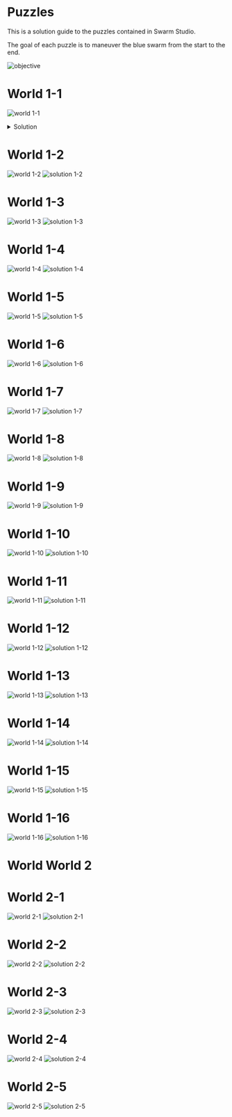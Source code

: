 # Puzzles
This is a solution guide to the puzzles contained in Swarm Studio.

The goal of each puzzle is to maneuver the blue swarm from the start to the end.

![objective](https://github.com/speedyjeff/swarmstudio/blob/master/swarmstudio/Assets/StartNFinish.png)

# World 1-1
![world 1-1](https://github.com/speedyjeff/swarmstudio/blob/master/swarmstudio/Assets/world-1-1.png)
<details>
<summary>Solution</summary>
```
![solution 1-1](https://github.com/speedyjeff/swarmstudio/blob/master/swarmstudio/Assets/solution-1-1.png)
```
</details>

# World 1-2
![world 1-2](https://github.com/speedyjeff/swarmstudio/blob/master/swarmstudio/Assets/world-1-2.png)
![solution 1-2](https://github.com/speedyjeff/swarmstudio/blob/master/swarmstudio/Assets/solution-1-2.png)

# World 1-3
![world 1-3](https://github.com/speedyjeff/swarmstudio/blob/master/swarmstudio/Assets/world-1-3.png)
![solution 1-3](https://github.com/speedyjeff/swarmstudio/blob/master/swarmstudio/Assets/solution-1-3.png)

# World 1-4
![world 1-4](https://github.com/speedyjeff/swarmstudio/blob/master/swarmstudio/Assets/world-1-4.png)
![solution 1-4](https://github.com/speedyjeff/swarmstudio/blob/master/swarmstudio/Assets/solution-1-4.png)

# World 1-5
![world 1-5](https://github.com/speedyjeff/swarmstudio/blob/master/swarmstudio/Assets/world-1-5.png)
![solution 1-5](https://github.com/speedyjeff/swarmstudio/blob/master/swarmstudio/Assets/solution-1-5.png)

# World 1-6
![world 1-6](https://github.com/speedyjeff/swarmstudio/blob/master/swarmstudio/Assets/world-1-6.png)
![solution 1-6](https://github.com/speedyjeff/swarmstudio/blob/master/swarmstudio/Assets/solution-1-6.png)

# World 1-7
![world 1-7](https://github.com/speedyjeff/swarmstudio/blob/master/swarmstudio/Assets/world-1-7.png)
![solution 1-7](https://github.com/speedyjeff/swarmstudio/blob/master/swarmstudio/Assets/solution-1-7.png)

# World 1-8
![world 1-8](https://github.com/speedyjeff/swarmstudio/blob/master/swarmstudio/Assets/world-1-8.png)
![solution 1-8](https://github.com/speedyjeff/swarmstudio/blob/master/swarmstudio/Assets/solution-1-8.png)

# World 1-9
![world 1-9](https://github.com/speedyjeff/swarmstudio/blob/master/swarmstudio/Assets/world-1-9.png)
![solution 1-9](https://github.com/speedyjeff/swarmstudio/blob/master/swarmstudio/Assets/solution-1-9.png)

# World 1-10
![world 1-10](https://github.com/speedyjeff/swarmstudio/blob/master/swarmstudio/Assets/world-1-10.png)
![solution 1-10](https://github.com/speedyjeff/swarmstudio/blob/master/swarmstudio/Assets/solution-1-10.png)

# World 1-11
![world 1-11](https://github.com/speedyjeff/swarmstudio/blob/master/swarmstudio/Assets/world-1-11.png)
![solution 1-11](https://github.com/speedyjeff/swarmstudio/blob/master/swarmstudio/Assets/solution-1-11.png)

# World 1-12
![world 1-12](https://github.com/speedyjeff/swarmstudio/blob/master/swarmstudio/Assets/world-1-12.png)
![solution 1-12](https://github.com/speedyjeff/swarmstudio/blob/master/swarmstudio/Assets/solution-1-12.png)

# World 1-13
![world 1-13](https://github.com/speedyjeff/swarmstudio/blob/master/swarmstudio/Assets/world-1-13.png)
![solution 1-13](https://github.com/speedyjeff/swarmstudio/blob/master/swarmstudio/Assets/solution-1-13.png)

# World 1-14
![world 1-14](https://github.com/speedyjeff/swarmstudio/blob/master/swarmstudio/Assets/world-1-14.png)
![solution 1-14](https://github.com/speedyjeff/swarmstudio/blob/master/swarmstudio/Assets/solution-1-14.png)

# World 1-15
![world 1-15](https://github.com/speedyjeff/swarmstudio/blob/master/swarmstudio/Assets/world-1-15.png)
![solution 1-15](https://github.com/speedyjeff/swarmstudio/blob/master/swarmstudio/Assets/solution-1-15.png)

# World 1-16
![world 1-16](https://github.com/speedyjeff/swarmstudio/blob/master/swarmstudio/Assets/world-1-16.png)
![solution 1-16](https://github.com/speedyjeff/swarmstudio/blob/master/swarmstudio/Assets/solution-1-16.png)

# World World 2

# World 2-1
![world 2-1](https://github.com/speedyjeff/swarmstudio/blob/master/swarmstudio/Assets/world-2-1.png)
![solution 2-1](https://github.com/speedyjeff/swarmstudio/blob/master/swarmstudio/Assets/solution-2-1.png)

# World 2-2
![world 2-2](https://github.com/speedyjeff/swarmstudio/blob/master/swarmstudio/Assets/world-2-2.png)
![solution 2-2](https://github.com/speedyjeff/swarmstudio/blob/master/swarmstudio/Assets/solution-2-2.png)

# World 2-3
![world 2-3](https://github.com/speedyjeff/swarmstudio/blob/master/swarmstudio/Assets/world-2-3.png)
![solution 2-3](https://github.com/speedyjeff/swarmstudio/blob/master/swarmstudio/Assets/solution-2-3.png)

# World 2-4
![world 2-4](https://github.com/speedyjeff/swarmstudio/blob/master/swarmstudio/Assets/world-2-4.png)
![solution 2-4](https://github.com/speedyjeff/swarmstudio/blob/master/swarmstudio/Assets/solution-2-4.png)

# World 2-5
![world 2-5](https://github.com/speedyjeff/swarmstudio/blob/master/swarmstudio/Assets/world-2-5.png)
![solution 2-5](https://github.com/speedyjeff/swarmstudio/blob/master/swarmstudio/Assets/solution-2-5.png)
